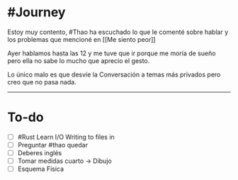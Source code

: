 # #Journey 

Estoy muy contento, #Thao ha escuchado lo que le comenté sobre hablar y los problemas que mencioné en [[Me siento peor]]

Ayer hablamos hasta las 12 y me tuve que ir porque me moría de sueño pero ella no sabe lo mucho que aprecio el gesto.

Lo único malo es que desvíe la 
Conversación a temas más privados pero creo que no pasa nada.


---
# To-do

- [ ] #Rust Learn I/O Writing to files in 
- [ ] Preguntar #thao quedar 
- [ ] Deberes inglés
- [ ] Tomar medidas cuarto -> Dibujo
- [ ] Esquema Física